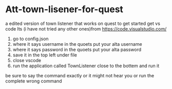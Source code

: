 # Att-town-lisener-for-quest
a edited version of town listener that works on quest
to get started get vs code lts (i have not tried any other ones)from https://code.visualstudio.com/
1. go to config.json
2. where it says username in the quoets put your alta username
3.  where it says password in the quoets put your alta password
4.  save it in the top left under file 
5.  close vscode 
6.  run the application called TownListener close to the bottem and run it

be sure to say the command exactly or it might not hear you or run the complete wrong command 
